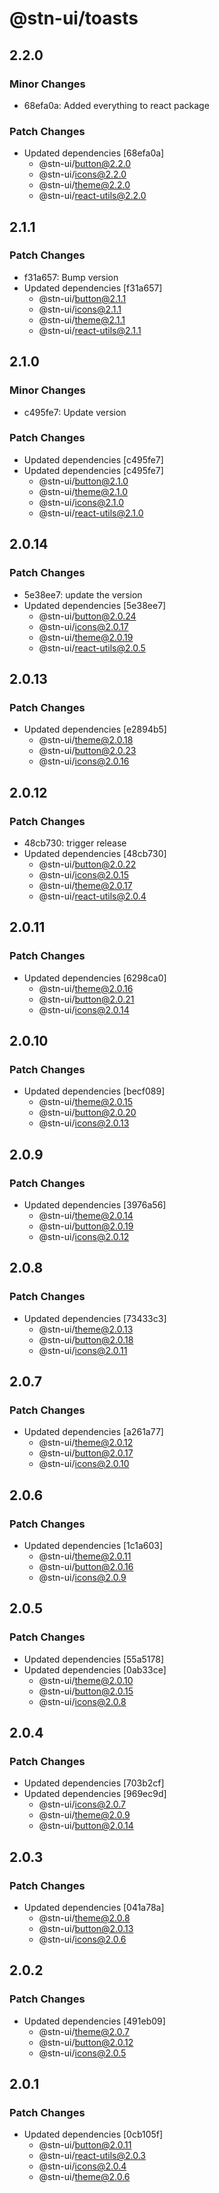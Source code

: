 # @stn-ui/toasts

## 2.2.0

### Minor Changes

- 68efa0a: Added everything to react package

### Patch Changes

- Updated dependencies [68efa0a]
  - @stn-ui/button@2.2.0
  - @stn-ui/icons@2.2.0
  - @stn-ui/theme@2.2.0
  - @stn-ui/react-utils@2.2.0

## 2.1.1

### Patch Changes

- f31a657: Bump version
- Updated dependencies [f31a657]
  - @stn-ui/button@2.1.1
  - @stn-ui/icons@2.1.1
  - @stn-ui/theme@2.1.1
  - @stn-ui/react-utils@2.1.1

## 2.1.0

### Minor Changes

- c495fe7: Update version

### Patch Changes

- Updated dependencies [c495fe7]
- Updated dependencies [c495fe7]
  - @stn-ui/button@2.1.0
  - @stn-ui/theme@2.1.0
  - @stn-ui/icons@2.1.0
  - @stn-ui/react-utils@2.1.0

## 2.0.14

### Patch Changes

- 5e38ee7: update the version
- Updated dependencies [5e38ee7]
  - @stn-ui/button@2.0.24
  - @stn-ui/icons@2.0.17
  - @stn-ui/theme@2.0.19
  - @stn-ui/react-utils@2.0.5

## 2.0.13

### Patch Changes

- Updated dependencies [e2894b5]
  - @stn-ui/theme@2.0.18
  - @stn-ui/button@2.0.23
  - @stn-ui/icons@2.0.16

## 2.0.12

### Patch Changes

- 48cb730: trigger release
- Updated dependencies [48cb730]
  - @stn-ui/button@2.0.22
  - @stn-ui/icons@2.0.15
  - @stn-ui/theme@2.0.17
  - @stn-ui/react-utils@2.0.4

## 2.0.11

### Patch Changes

- Updated dependencies [6298ca0]
  - @stn-ui/theme@2.0.16
  - @stn-ui/button@2.0.21
  - @stn-ui/icons@2.0.14

## 2.0.10

### Patch Changes

- Updated dependencies [becf089]
  - @stn-ui/theme@2.0.15
  - @stn-ui/button@2.0.20
  - @stn-ui/icons@2.0.13

## 2.0.9

### Patch Changes

- Updated dependencies [3976a56]
  - @stn-ui/theme@2.0.14
  - @stn-ui/button@2.0.19
  - @stn-ui/icons@2.0.12

## 2.0.8

### Patch Changes

- Updated dependencies [73433c3]
  - @stn-ui/theme@2.0.13
  - @stn-ui/button@2.0.18
  - @stn-ui/icons@2.0.11

## 2.0.7

### Patch Changes

- Updated dependencies [a261a77]
  - @stn-ui/theme@2.0.12
  - @stn-ui/button@2.0.17
  - @stn-ui/icons@2.0.10

## 2.0.6

### Patch Changes

- Updated dependencies [1c1a603]
  - @stn-ui/theme@2.0.11
  - @stn-ui/button@2.0.16
  - @stn-ui/icons@2.0.9

## 2.0.5

### Patch Changes

- Updated dependencies [55a5178]
- Updated dependencies [0ab33ce]
  - @stn-ui/theme@2.0.10
  - @stn-ui/button@2.0.15
  - @stn-ui/icons@2.0.8

## 2.0.4

### Patch Changes

- Updated dependencies [703b2cf]
- Updated dependencies [969ec9d]
  - @stn-ui/icons@2.0.7
  - @stn-ui/theme@2.0.9
  - @stn-ui/button@2.0.14

## 2.0.3

### Patch Changes

- Updated dependencies [041a78a]
  - @stn-ui/theme@2.0.8
  - @stn-ui/button@2.0.13
  - @stn-ui/icons@2.0.6

## 2.0.2

### Patch Changes

- Updated dependencies [491eb09]
  - @stn-ui/theme@2.0.7
  - @stn-ui/button@2.0.12
  - @stn-ui/icons@2.0.5

## 2.0.1

### Patch Changes

- Updated dependencies [0cb105f]
  - @stn-ui/button@2.0.11
  - @stn-ui/react-utils@2.0.3
  - @stn-ui/icons@2.0.4
  - @stn-ui/theme@2.0.6
